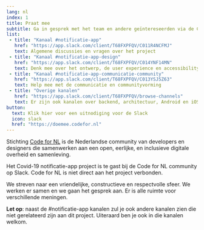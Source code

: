 ```yaml
---
lang: nl
index: 1
title: Praat mee
subtitle: Ga in gesprek met het team en andere geïntereseerden via de CodeForNL Slack community
list:
 - title: "Kanaal #notificatie-app"
   href: "https://app.slack.com/client/T68FXPFQV/C011R4NCFMJ"
   text: Algemene discussies en vragen over het project
 - title: "Kanaal #notificatie-app-design"
   href: "https://app.slack.com/client/T68FXPFQV/C014YNF14MN"
   text: Denk mee over het ontwerp, de user experience en accessibility.
 - title: "Kanaal #notificatie-app-communicatie-community"
   href: "https://app.slack.com/client/T68FXPFQV/C013YSJ5Z63"
   text: Help mee met de communicatie en communityvorming
 - title: "Overige kanalen"
   href: "https://app.slack.com/client/T68FXPFQV/browse-channels"
   text: Er zijn ook kanalen over backend, architectuur, Android en iOS development, Bluetooth, etc.
button:
  text: Klik hier voor een uitnodiging voor de Slack
  icon: slack
  href: "https://doemee.codefor.nl"
---
```

Stichting [Code for NL](https://codefor.nl) is de Nederlandse community van developers en designers die samenwerken aan een open, eerlijke, en inclusieve digitale overheid en samenleving.

Het Covid-19 notificatie-app project is te gast bij de Code for NL community op Slack. Code for NL is niet direct aan het project verbonden.

We streven naar een vriendelijke, constructieve en respectvolle sfeer. We werken er samen en we gaan het gesprek aan. Er is alle ruimte voor verschillende meningen.


**Let op**: naast de #notificatie-app kanalen zul je ook andere kanalen zien die niet gerelateerd zijn aan dit project. Uiteraard ben je ook in die kanalen welkom.

